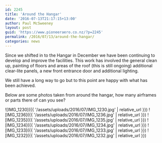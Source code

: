 ```yaml
---
id: 2245
title: 'Around the Hangar'
date: '2016-07-13T21:17:15+13:00'
author: Paul McSweeney
layout: post
guid: 'https://www.pioneeraero.co.nz/?p=2245'
permalink: /2016/07/13/around-the-hangar/
categories: news
---
```


Since we shifted in to the Hangar in December we have been continuing to develop and improve the facilities. This work has involved the general clean up, painting of floors and areas of the roof (this is still ongoing) additional clear-lite panels, a new front entrance door and additional lighting.

We still have a long way to go but to this point are happy with what has been achieved.

Below are some photos taken from around the hangar, how many airframes or parts there of can you see?

![IMG_1230]({{ '/assets/uploads/2016/07/IMG_1230.jpg' | relative_url }})
![IMG_1236]({{ '/assets/uploads/2016/07/IMG_1236.jpg' | relative_url }})
![IMG_1235]({{ '/assets/uploads/2016/07/IMG_1235.jpg' | relative_url }})
![IMG_1234]({{ '/assets/uploads/2016/07/IMG_1234.jpg' | relative_url }})
![IMG_1233]({{ '/assets/uploads/2016/07/IMG_1233.jpg' | relative_url }})
![IMG_1232]({{ '/assets/uploads/2016/07/IMG_1232.jpg' | relative_url }})
